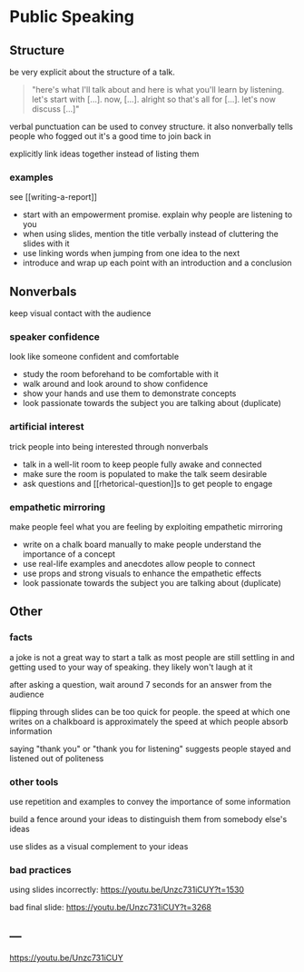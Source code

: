 # Public Speaking

## Structure

be very explicit about the structure of a talk.

> "here's what I'll talk about and here is what you'll learn by listening. let's start with [...]. now, [...]. alright so that's all for [...]. let's now discuss [...]"

verbal punctuation can be used to convey structure. it also nonverbally tells people who fogged out it's a good time to join back in

explicitly link ideas together instead of listing them

### examples

see [[writing-a-report]]

- start with an empowerment promise. explain why people are listening to you
- when using slides, mention the title verbally instead of cluttering the slides with it
- use linking words when jumping from one idea to the next
- introduce and wrap up each point with an introduction and a conclusion

## Nonverbals

keep visual contact with the audience

### speaker confidence

look like someone confident and comfortable

- study the room beforehand to be comfortable with it
- walk around and look around to show confidence
- show your hands and use them to demonstrate concepts
- look passionate towards the subject you are talking about (duplicate)

### artificial interest

trick people into being interested through nonverbals

- talk in a well-lit room to keep people fully awake and connected
- make sure the room is populated to make the talk seem desirable
- ask questions and [[rhetorical-question]]s to get people to engage

### empathetic mirroring

make people feel what you are feeling by exploiting empathetic mirroring

- write on a chalk board manually to make people understand the importance of a concept
- use real-life examples and anecdotes allow people to connect
- use props and strong visuals to enhance the empathetic effects
- look passionate towards the subject you are talking about (duplicate)

## Other

### facts

a joke is not a great way to start a talk as most people are still settling in and getting used to your way of speaking. they likely won't laugh at it

after asking a question, wait around 7 seconds for an answer from the audience

flipping through slides can be too quick for people. the speed at which one writes on a chalkboard is approximately the speed at which people absorb information

saying "thank you" or "thank you for listening" suggests people stayed and listened out of politeness

### other tools

use repetition and examples to convey the importance of some information

build a fence around your ideas to distinguish them from somebody else's ideas

use slides as a visual complement to your ideas

### bad practices

using slides incorrectly: <https://youtu.be/Unzc731iCUY?t=1530>

bad final slide: <https://youtu.be/Unzc731iCUY?t=3268>

## &mdash;

<https://youtu.be/Unzc731iCUY>
